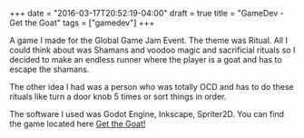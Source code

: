 +++
date = "2016-03-17T20:52:19-04:00"
draft = true
title = "GameDev - Get the Goat"
tags = ["gamedev"]
+++

A game I made for the Global Game Jam Event. The theme was Ritual. All I could think about was Shamans and voodoo magic and sacrificial rituals so I decided to make an endless runner where the player is a goat and has to escape the shamans.

The other idea I had was a person who was totally OCD and has to do these rituals like turn a door knob 5 times or sort things in order.

The software I used was Godot Engine, Inkscape, Spriter2D.
You can find the game located here
[Get the Goat!](http://globalgamejam.org/2016/games/get-goat)
